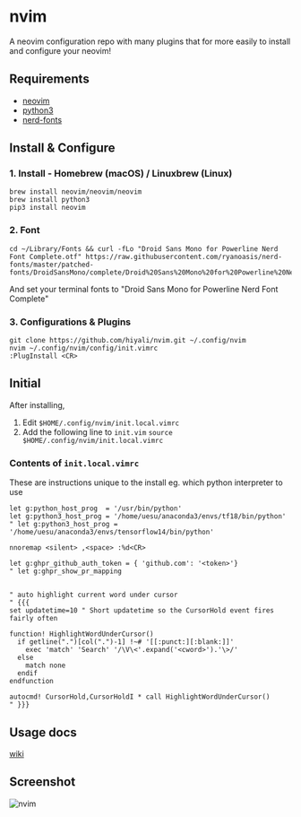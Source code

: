 # nvim
A neovim configuration repo with many plugins that for more easily to install and configure your neovim!

## Requirements
* [neovim](https://github.com/neovim/neovim/wiki/Installing-Neovim)
* [python3](https://www.python.org/)
* [nerd-fonts](https://github.com/ryanoasis/nerd-fonts#font-installation)

## Install & Configure
### 1. Install - Homebrew (macOS) / Linuxbrew (Linux)
```shell
brew install neovim/neovim/neovim
brew install python3
pip3 install neovim
```

### 2. Font
```shell
cd ~/Library/Fonts && curl -fLo "Droid Sans Mono for Powerline Nerd Font Complete.otf" https://raw.githubusercontent.com/ryanoasis/nerd-fonts/master/patched-fonts/DroidSansMono/complete/Droid%20Sans%20Mono%20for%20Powerline%20Nerd%20Font%20Complete.otf
```
And set your terminal fonts to "Droid Sans Mono for Powerline Nerd Font Complete"

### 3. Configurations & Plugins
```shell
git clone https://github.com/hiyali/nvim.git ~/.config/nvim
nvim ~/.config/nvim/config/init.vimrc
:PlugInstall <CR>
```

## Initial

After installing,

1. Edit `$HOME/.config/nvim/init.local.vimrc`
2. Add the following line to `init.vim` `source $HOME/.config/nvim/init.local.vimrc`

### Contents of `init.local.vimrc`

These are instructions unique to the install eg. which python interpreter to use

```
let g:python_host_prog  = '/usr/bin/python'
let g:python3_host_prog = '/home/uesu/anaconda3/envs/tf18/bin/python'
" let g:python3_host_prog = '/home/uesu/anaconda3/envs/tensorflow14/bin/python'

nnoremap <silent> ,<space> :%d<CR>

let g:ghpr_github_auth_token = { 'github.com': '<token>'}
" let g:ghpr_show_pr_mapping


" auto highlight current word under cursor
" {{{
set updatetime=10 " Short updatetime so the CursorHold event fires fairly often

function! HighlightWordUnderCursor()
  if getline(".")[col(".")-1] !~# '[[:punct:][:blank:]]'
    exec 'match' 'Search' '/\V\<'.expand('<cword>').'\>/'
  else
    match none
  endif
endfunction

autocmd! CursorHold,CursorHoldI * call HighlightWordUnderCursor()
" }}}
```

## Usage docs
[wiki](https://github.com/hiyali/nvim/wiki)

## Screenshot
![nvim](https://raw.githubusercontent.com/hiyali/nvim/master/assets/images/screenshot-8.png "nvim")
